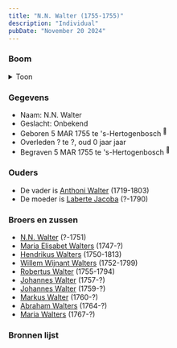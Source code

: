 ```yaml
---
title: "N.N. Walter (1755-1755)"
description: "Individual"
pubDate: "November 20 2024"
---
```


### Boom
<details><summary>Toon</summary>

![test](https://www.plantuml.com/plantuml/svg/ZP9DJy9048Rl-oicSl24QItbAmGLXAX1DCQFU2BRTcmttUwItIMc8Vnt1oX2D45lcvbvvtrcPY-juyOj2ibiBjIS6rv0nECyDNgXag6Mse0pN5bAeN8i4mb2B4miSVl6OkvAAB28qDXjo3eqg5qvHtRGDPRSMbWo01Xeaw1vpaISAxIsrokuKFq-16p5s2ayRgmisofEhfJBj1BmnYKrFW5kuTRp_C07g8s2SJWUKDVbXq2PhA3NZNXKpYBjdCHk7nfmFHg2t_8xS75GPFE5b3EkabbijBMH9WwgRi7zrJluRI-WwjKEOC9fDeTmnsCTyJt0EG6C1wDW51m1kFYFRnkc3wz4sV7WrDPlo4sdg29jusoFqUj-Of88bP8WXBkN2GaQpGtEsFEyHXDgKgIPAr5A_Kb8ArRjgLwlAbZ5lGzKIWgiKws0xTocPzEpdojl1V1zgwrNQh0yCdn8-tmYp33yFTUVIpaGhu_1Bb4bz56_0000)
</details>

### Gegevens
- Naam: N.N. Walter 
- Geslacht: Onbekend
- Geboren 5 MAR 1755 te 's-Hertogenbosch <sup><a href="../s00039/" style="text-decoration:none" title="Begravene N.N. Walters 05/03/1755">:link:</a></sup>
- Overleden ? te ?, oud 0 jaar jaar 
- Begraven 5 MAR 1755 te 's-Hertogenbosch <sup><a href="../s00039/" style="text-decoration:none" title="Begravene N.N. Walters 05/03/1755">:link:</a></sup>

### Ouders
- De vader is [Anthoni Walter](../i00131/) (1719-1803)
- De moeder is [Laberte Jacoba](../i00132/) (?-1790)

### Broers en zussen
- [N.N. Walter](../i00143/) (?-1751)
- [Maria Elisabet Walters](../i00147/) (1747-?)
- [Hendrikus Walters](../i00139/) (1750-1813)
- [Willem Wijnant Walters](../i00120/) (1752-1799)
- [Robertus Walter](../i00140/) (1755-1794)
- [Johannes Walter](../i00141/) (1757-?)
- [Johannes Walter](../i00146/) (1759-?)
- [Markus Walter](../i00144/) (1760-?)
- [Abraham Walters](../i00133/) (1764-?)
- [Maria Walters](../i00138/) (1767-?)

### Bronnen lijst
